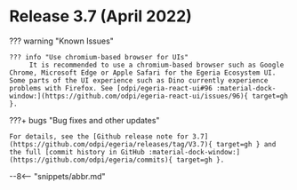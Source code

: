 <!-- SPDX-License-Identifier: CC-BY-4.0 -->
<!-- Copyright Contributors to the Egeria project. -->

# Release 3.7 (April 2022)

??? warning "Known Issues"

    ??? info "Use chromium-based browser for UIs"
         It is recommended to use a chromium-based browser such as Google Chrome, Microsoft Edge or Apple Safari for the Egeria Ecosystem UI. Some parts of the UI experience such as Dino currently experience problems with Firefox. See [odpi/egeria-react-ui#96 :material-dock-window:](https://github.com/odpi/egeria-react-ui/issues/96){ target=gh }.

???+ bugs "Bug fixes and other updates"

    For details, see the [Github release note for 3.7](https://github.com/odpi/egeria/releases/tag/V3.7){ target=gh } and the full [commit history in GitHub :material-dock-window:](https://github.com/odpi/egeria/commits){ target=gh }.

--8<-- "snippets/abbr.md"
